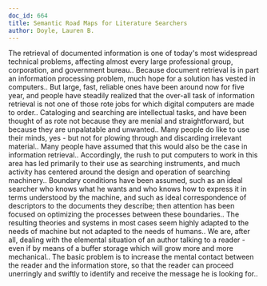 ```yaml
---
doc_id: 664
title: Semantic Road Maps for Literature Searchers
author: Doyle, Lauren B.
---
```


The retrieval of documented information is one of today's most widespread
technical problems, affecting almost every large professional group, 
corporation, and government bureau.. Because document retrieval is in part an
information processing problem, much hope for a solution has vested in 
computers.. But large, fast, reliable ones have been around now for five year, 
and people have steadily realized that the over-all task of information 
retrieval is not one of those rote jobs for which digital computers are made to
order.. Cataloging and searching are intellectual tasks, and have been thought
of as rote not because they are menial and straightforward, but because they
are unpalatable and unwanted.. Many people do like to use their minds, yes -
but not for plowing through and discarding irrelevant material..
   Many people have assumed that this would also be the case in information
retrieval.. Accordingly, the rush to put computers to work in this area has led
primarily to their use as searching instruments, and much activity has centered
around the design and operation of searching machinery..  Boundary conditions 
have been assumed, such as an ideal searcher who knows what he wants and who
knows how to express it in terms understood by the machine, and such as ideal
correspondence of descriptors to the documents they describe; then attention 
has been focused on optimizing the processes between these boundaries.. The
resulting theories and systems in most cases seem highly adapted to the needs
of machine but not adapted to the needs of humans..
   We are, after all, dealing with the elemental situation of an author talking
to a reader - even if by means of a buffer storage which will grow more and
more mechanical.. The basic problem is to increase the mental contact between
the reader and the information store, so that the reader can proceed unerringly
and swiftly to identify and receive the message he is looking for..